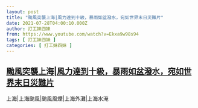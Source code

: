 ```yaml
---
layout: post
title: "颱風突襲上海|風力達到十級，暴雨如盆潑水，宛如世界末日災難片"
date: 2021-07-28T04:00:10.000Z
author: 打工妹四妹
from: https://www.youtube.com/watch?v=Ekxa9w98s94
tags: [ 打工妹四妹 ]
categories: [ 打工妹四妹 ]
---
```

<!--1627444810000-->
[颱風突襲上海|風力達到十級，暴雨如盆潑水，宛如世界末日災難片](https://www.youtube.com/watch?v=Ekxa9w98s94)
------

<div>
上海|上海颱風|颱風風煙|上海外灘|上海水淹
</div>
